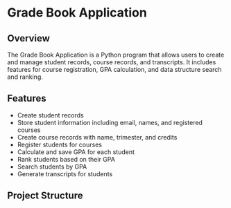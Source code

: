 # Grade Book Application

## Overview

The Grade Book Application is a Python program that allows users to create and manage student records, course records, and transcripts. It includes features for course registration, GPA calculation, and data structure search and ranking.

## Features

- Create student records
- Store student information including email, names, and registered courses
- Create course records with name, trimester, and credits
- Register students for courses
- Calculate and save GPA for each student
- Rank students based on their GPA
- Search students by GPA
- Generate transcripts for students

## Project Structure
